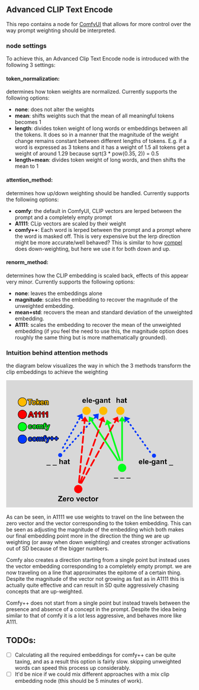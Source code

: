 ## Advanced CLIP Text Encode

This repo contains a node for [ComfyUI](https://github.com/comfyanonymous/ComfyUI) that allows for more control over the way prompt weighting should be interpreted.

### node settings
To achieve this, an Advanced Clip Text Encode node is introduced with the following 3 settings:

#### token_normalization:
determines how token weights are normalized. Currently supports the following options:
- **none**: does not alter the weights
- **mean**: shifts weights such that the mean of all meaningful tokens becomes 1
- **length**: divides token weight of long words or embeddings between all the tokens. It does so in a manner that the magnitude of the weight change remains constant between different lengths of tokens. E.g. if a word is expressed as 3 tokens and it has a weight of 1.5 all tokens get a weight of around 1.29 because sqrt(3 * pow(0.35, 2)) = 0.5
- **length+mean**: divides token weight of long words, and then shifts the mean to 1

#### attention_method:
determines how up/down weighting should be handled. Currently supports the following options:
- **comfy**: the default in ComfyUI, CLIP vectors are lerped between the prompt and a completely empty prompt
- **A1111**: CLip vectors are scaled by their weight
- **comfy++**: Each word is lerped between the prompt and a prompt where the word is masked off. This is very expensive but the lerp direction might be more accurate/well behaved? This is similar to how [compel](https://github.com/damian0815/compel) does down-weighting, but here we use it for both down and up.

#### renorm_method:
determines how the CLIP embedding is scaled back, effects of this appear very minor. Currently supports the following options:
- **none**: leaves the embeddings alone
- **magnitude**: scales the embedding to recover the magnitude of the unweighted embedding.
- **mean+std**: recovers the mean and standard deviation of the unweighted embedding.
- **A1111**: scales the embedding to recover the mean of the unweighted embedding (if you feel the need to use this, the magnitude option does roughly the same thing but is more mathematically grounded).

### Intuition behind attention methods

the diagram below visualizes the way in which the 3 methods transform the clip embeddings to achieve the weighting

![visual explanation of attention methods](https://github.com/BlenderNeko/ComfyUI_ADV_CLIP_emb/blob/master/visual.png)

As can be seen, in A1111 we use weights to travel on the line between the zero vector and the vector corresponding to the token embedding. This can be seen as adjusting the magnitude of the embedding which both makes our final embedding point more in the direction the thing we are up weighting (or away when down weighting) and creates stronger activations out of SD because of the bigger numbers.

Comfy also creates a direction starting from a single point but instead uses the vector embedding corresponding to a completely empty prompt. we are now traveling on a line that approximates the epitome of a certain thing. Despite the magnitude of the vector not growing as fast as in A1111 this is actually quite effective and can result in SD quite aggressively chasing concepts that are up-weighted.

Comfy++ does not start from a single point but instead travels between the presence and absence of a concept in the prompt. Despite the idea being similar to that of comfy it is a lot less aggressive, and behaves more like A111.

## TODOs:
- [ ] Calculating all the required embeddings for comfy++ can be quite taxing, and as a result this option is fairly slow. skipping unweighted words can speed this process up considerably.
- [ ] It'd be nice if we could mix different approaches with a mix clip embedding node (this should be 5 minutes of work).